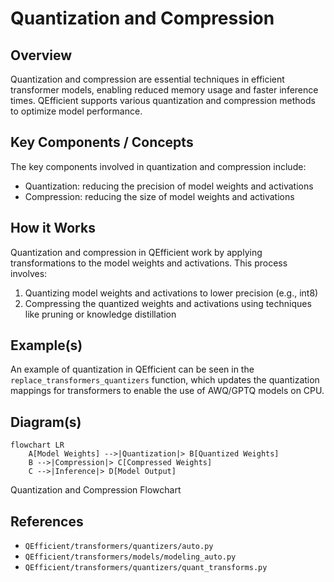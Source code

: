 # Quantization and Compression
## Overview
Quantization and compression are essential techniques in efficient transformer models, enabling reduced memory usage and faster inference times. QEfficient supports various quantization and compression methods to optimize model performance.

## Key Components / Concepts
The key components involved in quantization and compression include:
- Quantization: reducing the precision of model weights and activations
- Compression: reducing the size of model weights and activations

## How it Works
Quantization and compression in QEfficient work by applying transformations to the model weights and activations. This process involves:
1. Quantizing model weights and activations to lower precision (e.g., int8)
2. Compressing the quantized weights and activations using techniques like pruning or knowledge distillation

## Example(s)
An example of quantization in QEfficient can be seen in the `replace_transformers_quantizers` function, which updates the quantization mappings for transformers to enable the use of AWQ/GPTQ models on CPU.

## Diagram(s)
```mermaid
flowchart LR
    A[Model Weights] -->|Quantization|> B[Quantized Weights]
    B -->|Compression|> C[Compressed Weights]
    C -->|Inference|> D[Model Output]
```
Quantization and Compression Flowchart

## References
- `QEfficient/transformers/quantizers/auto.py`
- `QEfficient/transformers/models/modeling_auto.py`
- `QEfficient/transformers/quantizers/quant_transforms.py`
